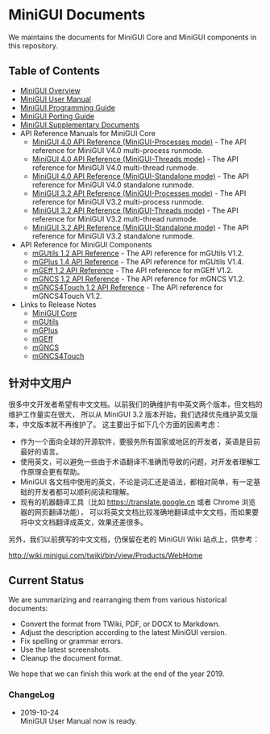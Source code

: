 # MiniGUI Documents

We maintains the documents for MiniGUI Core and MiniGUI components in this repository.

## Table of Contents

- [MiniGUI Overview](MiniGUI-Overview.md)
- [MiniGUI User Manual](user-manual/README.md)
- [MiniGUI Programming Guide](programming-guide/README.md)
- [MiniGUI Porting Guide](porting-guide/README.md)
- [MiniGUI Supplementary Documents](supplementary-docs/README.md)
- API Reference Manuals for MiniGUI Core
   * [MiniGUI 4.0 API Reference (MiniGUI-Processes mode)](http://www.minigui.com/doc-api-ref-minigui-procs-4.0.0/html/index.html) - The API reference for MiniGUI V4.0 multi-process runmode.
   * [MiniGUI 4.0 API Reference (MiniGUI-Threads mode)](http://www.minigui.com/doc-api-ref-minigui-ths-4.0.0/html/index.html) - The API reference for MiniGUI V4.0 multi-thread runmode.
   * [MiniGUI 4.0 API Reference (MiniGUI-Standalone mode)](http://www.minigui.com/doc-api-ref-minigui-sa-4.0.0/html/index.html) - The API reference for MiniGUI V4.0 standalone runmode.
   * [MiniGUI 3.2 API Reference (MiniGUI-Processes mode)](http://www.minigui.com/api_ref/minigui-3.2.0/procs/index.html) - The API reference for MiniGUI V3.2 multi-process runmode.
   * [MiniGUI 3.2 API Reference (MiniGUI-Threads mode)](http://www.minigui.com/api_ref/minigui-3.2.0/ths/index.html) - The API reference for MiniGUI V3.2 multi-thread runmode.
   * [MiniGUI 3.2 API Reference (MiniGUI-Standalone mode)](http://www.minigui.com/api_ref/minigui-3.2.0/sa/index.html) - The API reference for MiniGUI V3.2 standalone runmode.
- API Reference for MiniGUI Components
   * [mGUtils 1.2 API Reference](http://www.minigui.com/doc-api-ref-mgutils-1.2.2/html/index.html) - The API reference for mGUtils V1.2.
   * [mGPlus 1.4 API Reference](http://www.minigui.com/doc-api-ref-mgplus-1.4.0/html/index.html) - The API reference for mGUtils V1.4.
   * [mGEff 1.2 API Reference](http://www.minigui.com/doc-api-ref-mgeff-1.2.2/html/index.html) - The API reference for mGEff V1.2.
   * [mGNCS 1.2 API Reference](http://www.minigui.com/doc-api-ref-mgncs-1.2.4/html/index.html) - The API reference for mGNCS V1.2.
   * [mGNCS4Touch 1.2 API Reference](http://www.minigui.com/doc-api-ref-mgncs4touch-1.2.2/html/index.html) - The API reference for mGNCS4Touch V1.2.
- Links to Release Notes
   * [MiniGUI Core](https://github.com/VincentWei/minigui/blob/master/RELEASE-NOTES.md)
   * [mGUtils](https://github.com/VincentWei/mgutils/blob/master/RELEASE-NOTES.md)
   * [mGPlus](https://github.com/VincentWei/mgplus/blob/master/RELEASE-NOTES.md)
   * [mGEff](https://github.com/VincentWei/mgeff/blob/master/RELEASE-NOTES.md)
   * [mGNCS](https://github.com/VincentWei/mgncs/blob/master/RELEASE-NOTES.md)
   * [mGNCS4Touch](https://github.com/VincentWei/mgncs4touch/blob/master/RELEASE-NOTES.md)

## 针对中文用户

很多中文开发者希望有中文文档。以前我们的确维护有中英文两个版本，但文档的维护工作量实在很大，
所以从 MiniGUI 3.2 版本开始，我们选择优先维护英文版本，中文版本就不再维护了。
这主要出于如下几个方面的因素考虑：

- 作为一个面向全球的开源软件，要服务所有国家或地区的开发者，英语是目前最好的语言。
- 使用英文，可以避免一些由于术语翻译不准确而导致的问题，对开发者理解工作原理会更有帮助。
- MiniGUI 各文档中使用的英文，不论是词汇还是语法，都相对简单，有一定基础的开发者都可以顺利阅读和理解。
- 现有的机器翻译工具（比如 https://translate.google.cn 或者 Chrome 浏览器的网页翻译功能），
可以将英文文档比较准确地翻译成中文文档，而如果要将中文文档翻译成英文，效果还差很多。

另外，我们以前撰写的中文文档，仍保留在老的 MiniGUI Wiki 站点上，供参考：

<http://wiki.minigui.com/twiki/bin/view/Products/WebHome>

## Current Status

We are summarizing and rearranging them from various historical documents:

- Convert the format from TWiki, PDF, or DOCX to Markdown.
- Adjust the description according to the latest MiniGUI version.
- Fix spelling or grammar errors.
- Use the latest screenshots.
- Cleanup the document format.

We hope that we can finish this work at the end of the year 2019.

### ChangeLog

- 2019-10-24  
  MiniGUI User Manual now is ready.


